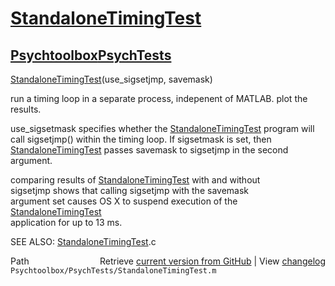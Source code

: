 # [StandaloneTimingTest](StandaloneTimingTest)
## [Psychtoolbox](Psychtoolbox)[PsychTests](PsychTests)

[StandaloneTimingTest](StandaloneTimingTest)(use\_sigsetjmp, savemask)  
  
run a timing loop in a separate process, indepenent of MATLAB.  plot the results.    
  
use\_sigsetmask specifies whether the [StandaloneTimingTest](StandaloneTimingTest) program will  
call sigsetjmp() within the timing loop.  If sigsetmask is set, then   
[StandaloneTimingTest](StandaloneTimingTest) passes savemask to sigsetjmp in the second argument.  
  
comparing results of [StandaloneTimingTest](StandaloneTimingTest) with and without  
sigsetjmp shows that calling sigsetjmp with the savemask  
argument set causes OS X to suspend execution of the [StandaloneTimingTest](StandaloneTimingTest)  
application for up to 13 ms.  
  
SEE ALSO: [StandaloneTimingTest](StandaloneTimingTest).c  




<div class="code_header" style="text-align:right;">
  <span style="float:left;">Path&nbsp;&nbsp;</span> <span class="counter">Retrieve <a href=
  "https://raw.github.com/Psychtoolbox-3/Psychtoolbox-3/beta/Psychtoolbox/PsychTests/StandaloneTimingTest.m">current version from GitHub</a> | View <a href=
  "https://github.com/Psychtoolbox-3/Psychtoolbox-3/commits/beta/Psychtoolbox/PsychTests/StandaloneTimingTest.m">changelog</a></span>
</div>
<div class="code">
  <code>Psychtoolbox/PsychTests/StandaloneTimingTest.m</code>
</div>

